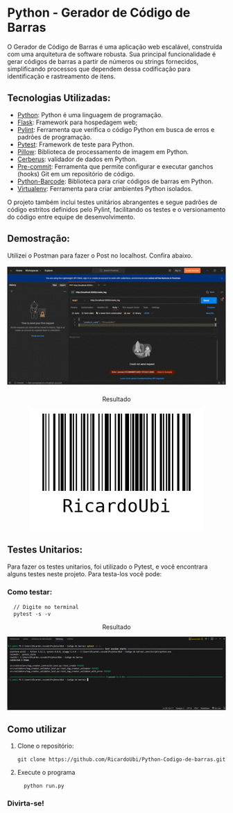 # Python - Gerador de Código de Barras

O Gerador de Código de Barras é uma aplicação web escalável, construída com uma arquitetura de software robusta. Sua principal funcionalidade é gerar códigos de barras a partir de números ou strings fornecidos, simplificando processos que dependem dessa codificação para identificação e rastreamento de itens.



## Tecnologias Utilizadas:

- [Python](https://www.python.org/): Python é uma linguagem de programação.
- [Flask](https://flask.palletsprojects.com/): Framework para hospedagem web;
- [Pylint](https://pylint.pycqa.org/): Ferramenta que verifica o código Python em busca de erros e padrões de programação.
- [Pytest](https://pytest.org/): Framework de teste para Python. 
- [Pillow](https://python-pillow.org/): Biblioteca de processamento de imagem em Python.
- [Cerberus](https://docs.python-cerberus.org/): validador de dados em Python.
- [Pre-commit](https://pre-commit.com/): Ferramenta que permite configurar e executar ganchos (hooks) Git em um repositório de código.
- [Python-Barcode](https://python-barcode.readthedocs.io/en/stable/): Biblioteca para criar códigos de barras em Python.
- [Virtualenv](https://virtualenv.pypa.io/en/latest/): Ferramenta para criar ambientes Python isolados.

O projeto também inclui testes unitários abrangentes e segue padrões de código estritos definidos pelo Pylint, facilitando os testes e o versionamento do código entre equipe de desenvolvimento.

## Demostração:
Utilizei o Postman para fazer o Post no localhost. Confira abaixo.

<div align="center">
  <img src="imgs/Gifbarras.gif" alt="Demonstração">
</div>

<div align="center">
  <p>Resultado</p>
  <img src="imgs/RicardoUbi.png" alt="Demonstração">
</div>

## Testes Unitarios:
Para fazer os testes unitarios, foi utilizado o Pytest, e você encontrara alguns testes neste projeto. Para testa-los você pode:

### Como testar:

      // Digite no terminal
      pytest -s -v
    

<div align="center">
  <p>Resultado</p>
  <img src="imgs/TestUnitarios.png" alt="Demonstração">
</div>


## Como utilizar

1. Clone o repositório:

   ```terminal
   git clone https://github.com/RicardoUbi/Python-Codigo-de-barras.git

2. Execute o programa

    ```terminal
      python run.py
    ```

### Divirta-se!
   
